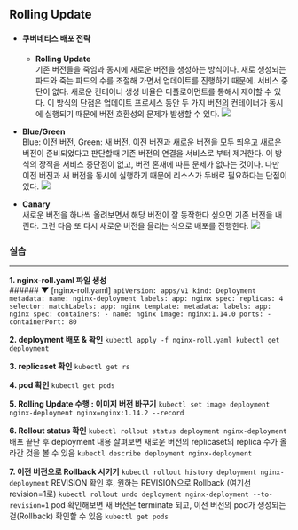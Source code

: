 ## Rolling Update

- #### 쿠버네티스 배포 전략
  - **Rolling Update**  
    기존 버전들을 죽임과 동시에 새로운 버전을 생성하는 방식이다. 새로 생성되는 파드와 죽는 파드의 수를 조절해 가면서 업데이트를 진행하기 때문에. 서비스 중단이 없다. 새로운 컨테이너 생성 비율은 디플로이먼트를 통해서 제어할 수 있다. 이 방식의 단점은 업데이트 프로세스 동안 두 가지 버전의 컨테이너가 동시에 실행되기 때문에 버전 호환성의 문제가 발생할 수 있다. 
    ![](https://img1.daumcdn.net/thumb/R1280x0/?scode=mtistory2&fname=https%3A%2F%2Fblog.kakaocdn.net%2Fdn%2FlU01H%2Fbtq3m0j34v6%2FJhIyprNBdHw8KotabNpJX1%2Fimg.png)  
 
 - **Blue/Green**  
    Blue: 이전 버전, Green: 새 버전. 이전 버전과 새로운 버전을 모두 띄우고 새로운 버전이 준비되었다고 판단할때 기존 버전의 연결을 서비스로 부터 제거한다. 이 방식의 장적음 서비스 중단점이 없고, 버전 혼재에 따른 문제가 없다는 것이다. 다만 이전 버전과 새 버전을 동시에 실행하기 때문에 리소스가 두배로 필요하다는 단점이 있다.
    ![](https://user-images.githubusercontent.com/88528515/209255570-5b610bed-0c68-41ac-b5d8-e9ff2977556b.png)  
 
 - **Canary**  
    새로운 버전을 하나씩 올려보면서 해당 버전이 잘 동작한다 싶으면 기존 버전을 내린다. 그런 다음 또 다시 새로운 버전을 올리는 식으로 배포를 진행한다. 
    ![](https://img1.daumcdn.net/thumb/R1280x0/?scode=mtistory2&fname=https%3A%2F%2Fblog.kakaocdn.net%2Fdn%2FCLYje%2Fbtq3mxPWRel%2FYkXtjWpFyURsCYNSduQ6r1%2Fimg.png)  
    

### 실습
----
**1. nginx-roll.yaml 파일 생성**  
    ###### ▼ [nginx-roll.yaml]
    ```
    apiVersion: apps/v1
    kind: Deployment
    metadata:
      name: nginx-deployment
      labels:
        app: nginx
    spec:
      replicas: 4
      selector:
        matchLabels:
          app: nginx
      template:
        metadata:
          labels:
            app: nginx
        spec:
          containers:
          - name: nginx
            image: nginx:1.14.0
            ports:
            - containerPort: 80
    ```

**2. deployment 배포 & 확인**
    ```
    kubectl apply -f nginx-roll.yaml
    kubectl get deployment
    ```
    
**3. replicaset 확인**
    ```
    kubectl get rs
    ```
    
**4. pod 확인**
    ```
    kubectl get pods
    ```
    
**5. Rolling Update 수행 : 이미지 버전 바꾸기**
    ```
    kubectl set image deployment nginx-deployment nginx=nginx:1.14.2 --record
    ```
    
 **6. Rollout status 확인**
    ```
    kubectl rollout status deployment nginx-deployment
    ```
    배포 끝난 후 deployment 내용 살펴보면 새로운 버전의 replicaset의 replica 수가 올라간 것을 볼 수 있음
    ```
    kubectl describe deployment nginx-deployment
    ```
    
 **7. 이전 버전으로 Rollback 시키기**
    ```
    kubectl rollout history deployment nginx-deployment
    ```
    REVISION 확인 후, 원하는 REVISION으로 Rollback (여기선 revision=1로)
    ```
    kubectl rollout undo deployment nginx-deployment --to-revision=1
    ```
    pod 확인해보면 새 버전은 terminate 되고, 이전 버전의 pod가 생성되는 걸(Rollback) 확인할 수 있음
    ```
    kubectl get pods
    ```
    
